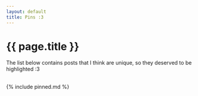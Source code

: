 ```yaml
---
layout: default
title: Pins :3
---
```


# {{ page.title }}


The list below contains posts that I think are unique, so they deserved to be highlighted :3

<br>
{% include pinned.md %}
